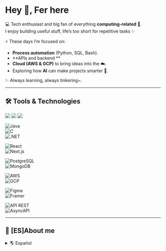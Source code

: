 # Hey 👋, Fer here 

💻 Tech enthusiast and big fan of everything **computing-related** 🤖.  
I enjoy building useful stuff, life’s too short for repetitive tasks ✨ 

⚡ These days I’m focused on:  
- **Process automation** (Python, SQL, Bash).  
- **APIs and backend **   
- **Cloud (AWS & GCP)** to bring ideas into the ☁️.  
- Exploring how **AI** can make projects smarter 🤯.  

✨ Always learning, always tinkering~.  

---

## 🛠️ Tools & Technologies
<p>
  <img src=https://img.shields.io/badge/JavaScript-F7DF1E?style=for-the-badge&logo=javascript&logoColor=black/>
  <img src=https://img.shields.io/badge/TypeScript-3178C6?style=for-the-badge&logo=typescript&logoColor=white/>
  <img src=https://img.shields.io/badge/Python-3776AB?style=for-the-badge&logo=python&logoColor=white/>
</p>

![Java](https://img.shields.io/badge/Java-007396?style=for-the-badge&logo=java&logoColor=white)  
![C](https://img.shields.io/badge/C-00599C?style=for-the-badge&logo=c&logoColor=white)  
![.NET](https://img.shields.io/badge/.NET-512BD4?style=for-the-badge&logo=dotnet&logoColor=white)

![React](https://img.shields.io/badge/React-61DAFB?style=for-the-badge&logo=react&logoColor=black)  
![Next.js](https://img.shields.io/badge/Next.js-000000?style=for-the-badge&logo=nextdotjs&logoColor=white)  

![PostgreSQL](https://img.shields.io/badge/PostgreSQL-336791?style=for-the-badge&logo=postgresql&logoColor=white)  
![MongoDB](https://img.shields.io/badge/MongoDB-47A248?style=for-the-badge&logo=mongodb&logoColor=white)  

![AWS](https://img.shields.io/badge/AWS-FF9900?style=for-the-badge&logo=amazonaws&logoColor=white)  
![GCP](https://img.shields.io/badge/GCP-4285F4?style=for-the-badge&logo=googlecloud&logoColor=white)  

![Figma](https://img.shields.io/badge/Figma-F24E1E?style=for-the-badge&logo=figma&logoColor=white)  
![Framer](https://img.shields.io/badge/Framer-0055FF?style=for-the-badge&logo=framer&logoColor=white)  

![API REST](https://img.shields.io/badge/API-FF6C37?style=for-the-badge&logo=postman&logoColor=white)  
![AsyncAPI](https://img.shields.io/badge/AsyncAPI-6B4BFF?style=for-the-badge&logo=asyncapi&logoColor=white)  

---

## 📂 [ES]About me   

<details>  
  <summary>🌎 Español</summary>  

# Hey 👋, Fer por acá ✨  

💻 Curiosa del mundo tech y fan de todo lo que huela a **informática** 🤖.  
Me divierte crear herramientas que hagan el trabajo por mí (porque la vida es muy corta para tareas repetitivas 🌀).  

⚡ Últimamente me enfoco en:  
- **Automatización de procesos** (Python, SQL, Bash).  
- **APIs y backend**.  
- **Cloud (AWS & GCP)** para llevar las ideas a la nube ☁️.  
- Explorando cómo la **IA** puede hacer que los proyectos sean más inteligentes 🤯.  

✨ Siempre aprendiendo y siempre probando.~

</details>  


